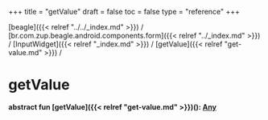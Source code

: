 +++
title = "getValue"
draft = false
toc = false
type = "reference"
+++

[beagle]({{< relref "../../_index.md" >}}) / [br.com.zup.beagle.android.components.form]({{< relref "../_index.md" >}}) / [InputWidget]({{< relref "_index.md" >}}) / [getValue]({{< relref "get-value.md" >}}) / 



# getValue  
  
<b><b>abstract fun [getValue]({{< relref "get-value.md" >}})(): [Any](https://kotlinlang.org/api/latest/jvm/stdlib/kotlin/-any/index.html)</b></b>  



